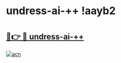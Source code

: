 # undress-ai-++ !aayb2

# <h2><a href="https://6a2egu.esa.edu.pl?title=undress-ai-++&ref=aayb2">🔗👉 🔴 undress-ai-++</a></h2>

[![acn](https://github.com/user-attachments/assets/0f9c940e-d8b0-45ae-aac7-cd30a18b3e1c)](https://6a2egu.esa.edu.pl?title=undress-ai-++&ref=aayb2)

